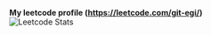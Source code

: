 <b> My leetcode profile (https://leetcode.com/git-egi/) </b>
<br>
![Leetcode Stats](https://leetcard.jacoblin.cool/git-egi)
